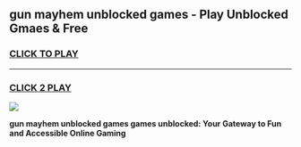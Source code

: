 
## gun mayhem unblocked games - Play Unblocked Gmaes & Free
<h3>
<a href="https://premium.freeplayer.one?title=gun_mayhem_unblocked_games&ref=19F">CLICK TO PLAY</a></h3>
<hr>

<h3>
<a href="https://premium.freeplayer.one?title=gun_mayhem_unblocked_games&ref=19F">CLICK 2 PLAY</a>
  
</h3>

<a href="https://premium.freeplayer.one?title=gun_mayhem_unblocked_games&ref=19F/"><img src="https://clearcache.store/games.png"></a>


**gun mayhem unblocked games games unblocked: Your Gateway to Fun and Accessible Online Gaming**
